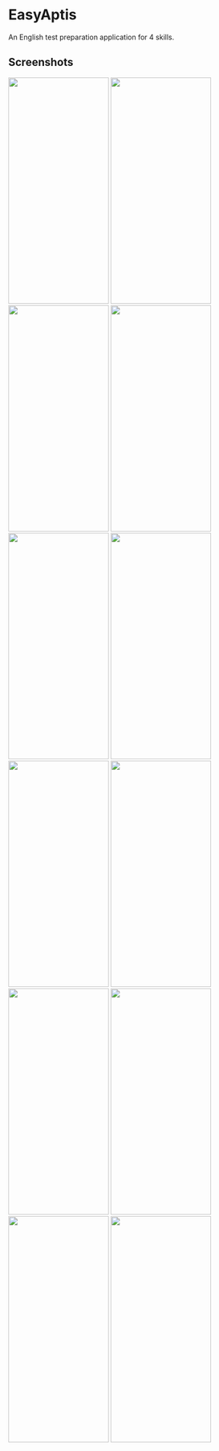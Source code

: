 # EasyAptis
An English test preparation application for 4 skills.
## Screenshots
<img src="https://github.com/user-attachments/assets/b6add4df-20ea-48e6-b28f-11f6cedd90e5" width="200" height="450"/>
<img src="https://github.com/user-attachments/assets/36d7acc7-09af-4be0-a651-f0d28af03111" width="200" height="450"/>
<img src="https://github.com/user-attachments/assets/57460f3d-d32b-4b9b-85e5-3a83fa0ae7a0" width="200" height="450"/>
<img src="https://github.com/user-attachments/assets/f23912aa-acc0-47ba-ae74-221d97de82b2" width="200" height="450"/>
<img src="https://github.com/user-attachments/assets/d3fe3e19-616d-4807-b1f9-accaa48b7db2" width="200" height="450"/>
<img src="https://github.com/user-attachments/assets/c5f8e5bd-d6f5-4b4c-8de1-b18c1ed7b4f1" width="200" height="450"/>
<img src="https://github.com/user-attachments/assets/00200c91-63a6-48ef-9c4d-ef51703f2824" width="200" height="450"/>
<img src="https://github.com/user-attachments/assets/9f6e0691-fe24-40a3-8ad5-8a65751ec1b0" width="200" height="450"/>
<img src="https://github.com/user-attachments/assets/8489028d-113f-4d60-9f3c-73b808074694" width="200" height="450"/>
<img src="https://github.com/user-attachments/assets/2fc152c2-6a2c-4470-b5db-af6a98002fad" width="200" height="450"/>
<img src="https://github.com/user-attachments/assets/1eaebf6f-b276-47b0-b637-5a1f7332fb84" width="200" height="450"/>
<img src="https://github.com/user-attachments/assets/ba417386-4910-4269-84fc-48a1bbcf2391" width="200" height="450"/>
